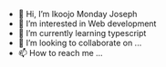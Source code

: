 - 👋 Hi, I’m Ikoojo Monday Joseph
- 👀 I’m interested in Web development
- 🌱 I’m currently learning typescript
- 💞️ I’m looking to collaborate on ...
- 📫 How to reach me ...

<!---
KMF21/KMF21 is a ✨ special ✨ repository because its `README.md` (this file) appears on your GitHub profile.
You can click the Preview link to take a look at your changes.
--->
